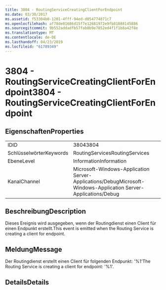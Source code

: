 ```yaml
---
title: 3804 - RoutingServiceCreatingClientForEndpoint
ms.date: 03/30/2017
ms.assetid: f53304b0-1201-4fff-94ed-d054774871c7
ms.openlocfilehash: af78de01686d15f7e12681972e9fb81088145886
ms.sourcegitcommit: 9b552addadfb57fab0b9e7852ed4f1f1b8a42f8e
ms.translationtype: MT
ms.contentlocale: de-DE
ms.lasthandoff: 04/23/2019
ms.locfileid: "61789349"
---
```

# <a name="3804---routingservicecreatingclientforendpoint"></a><span data-ttu-id="bb8d1-102">3804 - RoutingServiceCreatingClientForEndpoint</span><span class="sxs-lookup"><span data-stu-id="bb8d1-102">3804 - RoutingServiceCreatingClientForEndpoint</span></span>
## <a name="properties"></a><span data-ttu-id="bb8d1-103">Eigenschaften</span><span class="sxs-lookup"><span data-stu-id="bb8d1-103">Properties</span></span>  
  
|||  
|-|-|  
|<span data-ttu-id="bb8d1-104">ID</span><span class="sxs-lookup"><span data-stu-id="bb8d1-104">ID</span></span>|<span data-ttu-id="bb8d1-105">3804</span><span class="sxs-lookup"><span data-stu-id="bb8d1-105">3804</span></span>|  
|<span data-ttu-id="bb8d1-106">Schlüsselwörter</span><span class="sxs-lookup"><span data-stu-id="bb8d1-106">Keywords</span></span>|<span data-ttu-id="bb8d1-107">RoutingServices</span><span class="sxs-lookup"><span data-stu-id="bb8d1-107">RoutingServices</span></span>|  
|<span data-ttu-id="bb8d1-108">Ebene</span><span class="sxs-lookup"><span data-stu-id="bb8d1-108">Level</span></span>|<span data-ttu-id="bb8d1-109">Information</span><span class="sxs-lookup"><span data-stu-id="bb8d1-109">Information</span></span>|  
|<span data-ttu-id="bb8d1-110">Kanal</span><span class="sxs-lookup"><span data-stu-id="bb8d1-110">Channel</span></span>|<span data-ttu-id="bb8d1-111">Microsoft-Windows-Application Server-Applications/Debug</span><span class="sxs-lookup"><span data-stu-id="bb8d1-111">Microsoft-Windows-Application Server-Applications/Debug</span></span>|  
  
## <a name="description"></a><span data-ttu-id="bb8d1-112">Beschreibung</span><span class="sxs-lookup"><span data-stu-id="bb8d1-112">Description</span></span>  
 <span data-ttu-id="bb8d1-113">Dieses Ereignis wird ausgegeben, wenn der Routingdienst einen Client für einen Endpunkt erstellt.</span><span class="sxs-lookup"><span data-stu-id="bb8d1-113">This event is emitted when the Routing Service is creating a client for endpoint.</span></span>  
  
## <a name="message"></a><span data-ttu-id="bb8d1-114">Meldung</span><span class="sxs-lookup"><span data-stu-id="bb8d1-114">Message</span></span>  
 <span data-ttu-id="bb8d1-115">Der Routingdienst erstellt einen Client für folgenden Endpunkt: '%1'</span><span class="sxs-lookup"><span data-stu-id="bb8d1-115">The Routing Service is creating a client for endpoint: '%1'.</span></span>  
  
## <a name="details"></a><span data-ttu-id="bb8d1-116">Details</span><span class="sxs-lookup"><span data-stu-id="bb8d1-116">Details</span></span>
